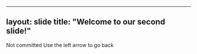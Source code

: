----
layout: slide
title: "Welcome to our second slide!"
----
Not committed
Use the left arrow to go back
